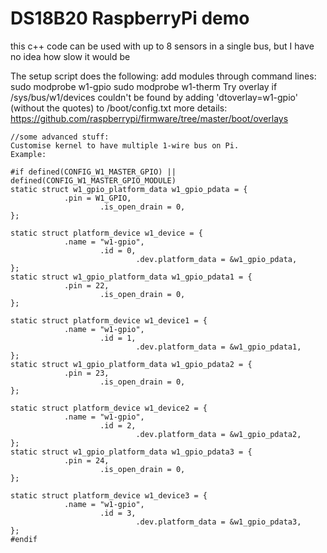 DS18B20 RaspberryPi demo 
======
this c++ code can be used with up to 8 sensors in a single bus, but I have no idea how slow it would be


The setup script does the following: 
add modules through command lines: 
sudo modprobe w1-gpio
sudo modprobe w1-therm 
Try overlay if /sys/bus/w1/devices couldn't be found by adding 'dtoverlay=w1-gpio' (without the quotes) to /boot/config.txt 
more details: https://github.com/raspberrypi/firmware/tree/master/boot/overlays

~~~
//some advanced stuff: 
Customise kernel to have multiple 1-wire bus on Pi. 
Example: 

#if defined(CONFIG_W1_MASTER_GPIO) || defined(CONFIG_W1_MASTER_GPIO_MODULE)
static struct w1_gpio_platform_data w1_gpio_pdata = {
            .pin = W1_GPIO,
                    .is_open_drain = 0,
};

static struct platform_device w1_device = {
            .name = "w1-gpio",
                    .id = 0,
                            .dev.platform_data = &w1_gpio_pdata,
};
static struct w1_gpio_platform_data w1_gpio_pdata1 = {
            .pin = 22,
                    .is_open_drain = 0,
};

static struct platform_device w1_device1 = {
            .name = "w1-gpio",
                    .id = 1,
                            .dev.platform_data = &w1_gpio_pdata1,
};
static struct w1_gpio_platform_data w1_gpio_pdata2 = {
            .pin = 23,
                    .is_open_drain = 0,
};

static struct platform_device w1_device2 = {
            .name = "w1-gpio",
                    .id = 2,
                            .dev.platform_data = &w1_gpio_pdata2,
};
static struct w1_gpio_platform_data w1_gpio_pdata3 = {
            .pin = 24,
                    .is_open_drain = 0,
};

static struct platform_device w1_device3 = {
            .name = "w1-gpio",
                    .id = 3,
                            .dev.platform_data = &w1_gpio_pdata3,
};
#endif
~~~
